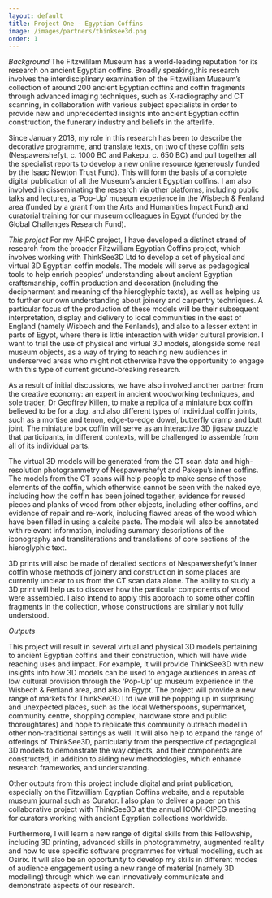 ```yaml
---
layout: default
title: Project One - Egyptian Coffins
image: /images/partners/thinksee3d.png
order: 1
---
```

*Background*
The Fitzwililam Museum has a world-leading reputation for its research on ancient Egyptian coffins. Broadly speaking,this research involves the interdisciplinary examination of the Fitzwilliam Museum’s collection of around 200 ancient Egyptian coffins and coffin fragments through advanced imaging techniques, such as X-radiography and CT scanning, in collaboration with various subject specialists in order to provide new and unprecedented insights into ancient Egyptian coffin construction, the funerary industry and beliefs in the afterlife.

Since January 2018, my role in this research has been to describe the decorative programme, and translate texts, on two of these coffin sets (Nespawershefyt, c. 1000 BC and Pakepu, c. 650 BC) and pull together all the specialist reports to develop a new online resource (generously funded by the Isaac Newton Trust Fund). This will form the basis of a complete digital publication of all the Museum’s ancient Egyptian coffins. I am also involved in disseminating the research via other platforms, including public talks and lectures, a ‘Pop-Up’ museum experience in the Wisbech & Fenland area (funded by a grant from the Arts and Humanities Impact Fund) and curatorial training for our museum colleagues in Egypt (funded by the Global Challenges Research Fund). 

*This project*
For my AHRC project, I have developed a distinct strand of research from the broader Fitzwilliam Egyptian Coffins project, which involves working with ThinkSee3D Ltd to develop a set of physical and virtual 3D Egyptian coffin models. The models will serve as pedagogical tools to help enrich peoples’ understanding about ancient Egyptian craftsmanship, coffin production and decoration (including the decipherment and meaning of the hieroglyphic texts), as well as helping us to further our own understanding about joinery and carpentry techniques. A particular focus of the production of these models will be their subsequent interpretation, display and delivery to local communities in the east of England (namely Wisbech and the Fenlands), and also to a lesser extent in parts of Egypt, where there is little interaction with wider cultural provision. I want to trial the use of physical and virtual 3D models, alongside some real museum objects, as a way of trying to reaching new audiences in underserved areas who might not otherwise have the opportunity to engage with this type of current ground-breaking research.

As a result of initial discussions, we have also involved another partner from the creative economy: an expert in ancient woodworking techniques, and sole trader, Dr Geoffrey Killen, to make a replica of a miniature box coffin believed to be for a dog, and also different types of individual coffin joints, such as a mortise and tenon, edge-to-edge dowel, butterfly cramp and butt joint. The miniature box coffin will serve as an interactive 3D jigsaw puzzle that participants, in different contexts, will be challenged to assemble from all of its individual parts.  

The virtual 3D models will be generated from the CT scan data and high-resolution photogrammetry of Nespawershefyt and Pakepu’s inner coffins. The models from the CT scans will help people to make sense of those elements of the coffin, which otherwise cannot be seen with the naked eye, including how the coffin has been joined together, evidence for reused pieces and planks of wood from other objects, including other coffins, and evidence of repair and re-work, including flawed areas of the wood which have been filled in using a calcite paste. The models will also be annotated with relevant information, including summary descriptions of the iconography and transliterations and translations of core sections of the hieroglyphic text. 

3D prints will also be made of detailed sections of Nespawershefyt’s inner coffin whose methods of joinery and construction in some places are currently unclear to us from the CT scan data alone. The ability to study a 3D print will help us to discover how the particular components of wood were assembled. I also intend to apply this approach to some other coffin fragments in the collection, whose constructions are similarly not fully understood.

*Outputs*

This project will result in several virtual and physical 3D models pertaining to ancient Egyptian coffins and their construction, which will have wide reaching uses and impact. For example, it will provide ThinkSee3D with new insights into how 3D models can be used to engage audiences in areas of low cultural provision through the ‘Pop-Up’ up museum experience in the Wisbech & Fenland area, and also in Egypt. The project will provide a new range of markets for ThinkSee3D Ltd (we will be popping up in surprising and unexpected places, such as the local Wetherspoons, supermarket, community centre, shopping complex, hardware store and public thoroughfares) and hope to replicate this community outreach model in other non-traditional settings as well. It will also help to expand the range of offerings of ThinkSee3D, particularly from the perspective of pedagogical 3D models to demonstrate the way objects, and their components are constructed, in addition to aiding new methodologies, which enhance research frameworks, and understanding. 

Other outputs from this project include digital and print publication, especially on the Fitzwilliam Egyptian Coffins website, and a reputable museum journal such as Curator. I also plan to deliver a paper on this collaborative project with ThinkSee3D at the annual ICOM-CIPEG meeting for curators working with ancient Egyptian collections worldwide. 

Furthermore, I will learn a new range of digital skills from this Fellowship, including 3D printing, advanced skills in photogrammetry, augmented reality and how to use specific software programmes for virtual modelling, such as Osirix. It will also be an opportunity to develop my skills in different modes of audience engagement using a new range of material (namely 3D modelling) through which we can innovatively communicate and demonstrate aspects of our research.


